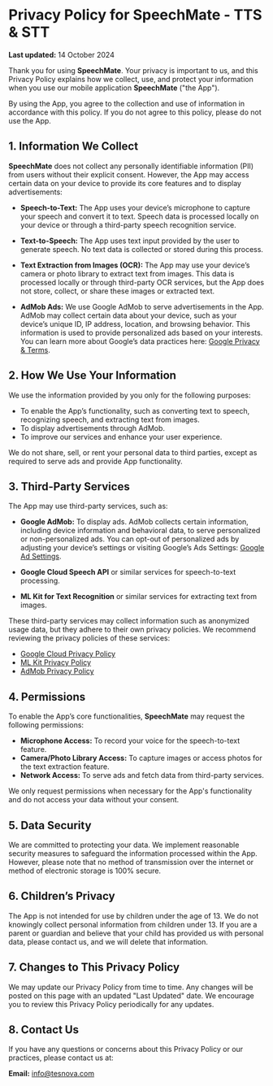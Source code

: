 # Privacy Policy for SpeechMate - TTS & STT

**Last updated:** 14 October 2024

Thank you for using **SpeechMate**. Your privacy is important to us, and this Privacy Policy explains how we collect, use, and protect your information when you use our mobile application **SpeechMate** ("the App").

By using the App, you agree to the collection and use of information in accordance with this policy. If you do not agree to this policy, please do not use the App.

## 1. Information We Collect

**SpeechMate** does not collect any personally identifiable information (PII) from users without their explicit consent. However, the App may access certain data on your device to provide its core features and to display advertisements:

- **Speech-to-Text:** The App uses your device’s microphone to capture your speech and convert it to text. Speech data is processed locally on your device or through a third-party speech recognition service.
  
- **Text-to-Speech:** The App uses text input provided by the user to generate speech. No text data is collected or stored during this process.

- **Text Extraction from Images (OCR):** The App may use your device’s camera or photo library to extract text from images. This data is processed locally or through third-party OCR services, but the App does not store, collect, or share these images or extracted text.

- **AdMob Ads:** We use Google AdMob to serve advertisements in the App. AdMob may collect certain data about your device, such as your device’s unique ID, IP address, location, and browsing behavior. This information is used to provide personalized ads based on your interests. You can learn more about Google’s data practices here: [Google Privacy & Terms](https://policies.google.com/privacy).

## 2. How We Use Your Information

We use the information provided by you only for the following purposes:

- To enable the App’s functionality, such as converting text to speech, recognizing speech, and extracting text from images.
- To display advertisements through AdMob.
- To improve our services and enhance your user experience.

We do not share, sell, or rent your personal data to third parties, except as required to serve ads and provide App functionality.

## 3. Third-Party Services

The App may use third-party services, such as:

- **Google AdMob:** To display ads. AdMob collects certain information, including device information and behavioral data, to serve personalized or non-personalized ads. You can opt-out of personalized ads by adjusting your device’s settings or visiting Google’s Ads Settings: [Google Ad Settings](https://adssettings.google.com/).

- **Google Cloud Speech API** or similar services for speech-to-text processing.
- **ML Kit for Text Recognition** or similar services for extracting text from images.

These third-party services may collect information such as anonymized usage data, but they adhere to their own privacy policies. We recommend reviewing the privacy policies of these services:

- [Google Cloud Privacy Policy](https://policies.google.com/privacy)
- [ML Kit Privacy Policy](https://developers.google.com/ml-kit/terms)
- [AdMob Privacy Policy](https://support.google.com/admob/answer/6128543?hl=en)

## 4. Permissions

To enable the App’s core functionalities, **SpeechMate** may request the following permissions:

- **Microphone Access:** To record your voice for the speech-to-text feature.
- **Camera/Photo Library Access:** To capture images or access photos for the text extraction feature.
- **Network Access:** To serve ads and fetch data from third-party services.

We only request permissions when necessary for the App's functionality and do not access your data without your consent.

## 5. Data Security

We are committed to protecting your data. We implement reasonable security measures to safeguard the information processed within the App. However, please note that no method of transmission over the internet or method of electronic storage is 100% secure.

## 6. Children’s Privacy

The App is not intended for use by children under the age of 13. We do not knowingly collect personal information from children under 13. If you are a parent or guardian and believe that your child has provided us with personal data, please contact us, and we will delete that information.

## 7. Changes to This Privacy Policy

We may update our Privacy Policy from time to time. Any changes will be posted on this page with an updated "Last Updated" date. We encourage you to review this Privacy Policy periodically for any updates.

## 8. Contact Us

If you have any questions or concerns about this Privacy Policy or our practices, please contact us at:

**Email:** info@tesnova.com  
